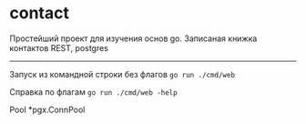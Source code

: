 # contact
Простейший проект для изучения основ go.
Записаная книжка контактов
REST, postgres

***
Запуск из командной строки без флагов `go run ./cmd/web`

Справка по флагам `go run ./cmd/web -help`

Pool *pgx.ConnPool